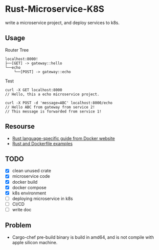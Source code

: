 # Rust-Microservice-K8S

write a microservice project, and deploy services to k8s.

## Usage
Router Tree
```
localhost:8000!
├──[GET] -> gateway::hello
└──echo
    └──[POST] -> gateway::echo
```

Test
```
curl -X GET localhost:8000
// Hello, this a echo microservice project.
```

```
curl -X POST -d 'message=ABC' localhost:8000/echo
// Hello ABC from gateway from service 2!
// This message is forwarded from service 1!
```

## Resourse
- [Rust language-specific guide from Docker website](https://docs.docker.com/language/rust/)
- [Rust and Dockerfile examples](https://github.com/keithsharp/cloud-native-rust)

## TODO
- [x] clean unused crate
- [x] microservice code
- [x] docker build
- [x] docker compose
- [x] k8s environment
- [ ] deploying microservice in k8s
- [ ] CI/CD
- [ ] write doc

## Problem
- Cargo-chef pre-build binary is build in amd64, and is not compile with apple silicon machine.